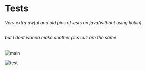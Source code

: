 # Tests



###### Very extra awful and old pics of tests on java(without using kotlin) 
######  but I dont wanna make another pics cuz are the same
![main](https://pp.userapi.com/c846120/v846120443/17ebea/2YZ8HA_Ucag.jpg)

![test](https://pp.userapi.com/c849224/v849224443/10df62/_y17bs_Ztm4.jpg)
